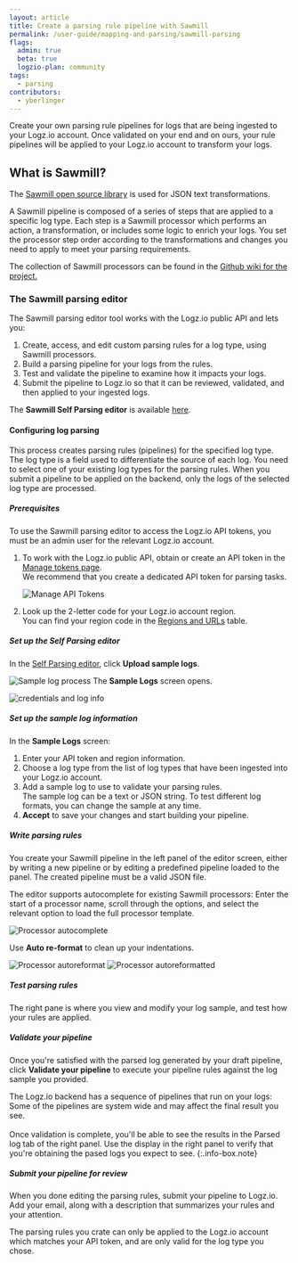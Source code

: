 ```yaml
---
layout: article
title: Create a parsing rule pipeline with Sawmill
permalink: /user-guide/mapping-and-parsing/sawmill-parsing
flags:
  admin: true
  beta: true
  logzio-plan: community
tags:
  - parsing
contributors:
  - yberlinger
---
```


Create your own parsing rule pipelines for logs that are being ingested to your Logz.io account. Once validated on your end and on ours, your rule pipelines will be applied to your Logz.io account to transform your logs. 

## What is Sawmill?

The [Sawmill open source library](https://github.com/logzio/sawmill) is used for JSON text transformations. 

A Sawmill pipeline is composed of a series of steps that are applied to a specific log type. Each step is a Sawmill processor which performs an action, a transformation, or includes some logic to enrich your logs. You set the processor step order according to the transformations and changes you need to apply to meet your parsing requirements.

The collection of Sawmill processors can be found in the [Github wiki for the project.](https://github.com/logzio/sawmill/wiki)  


### The Sawmill parsing editor

The Sawmill parsing editor tool works with the Logz.io public API and lets you: 

1. Create, access, and edit custom parsing rules for a log type, using Sawmill processors.
2. Build a parsing pipeline for your logs from the rules.
2. Test and validate the pipeline to examine how it impacts your logs.
3. Submit the pipeline to Logz.io so that it can be reviewed, validated, and then applied to your ingested logs.

The **Sawmill Self Parsing editor** is available [here](https://sawmill-logz.herokuapp.com/).

#### Configuring log parsing

This process creates parsing rules (pipelines) for the specified log type. The log type is a field used to differentiate the source of each log. You need to select one of your existing log types for the parsing rules. When you submit a pipeline to be applied on the backend, only the logs of the selected log type are processed.

<div class="tasklist">

##### Prerequisites

To use the Sawmill parsing editor to access the Logz.io API tokens, you must be an admin user for the relevant Logz.io account.

1. To work with the Logz.io public API, obtain or create an API token in the [Manage tokens page](https://app.logz.io/#/dashboard/settings/manage-tokens/api). <br>We recommend that you create a dedicated API token for parsing tasks. 
   
    ![Manage API Tokens](https://dytvr9ot2sszz.cloudfront.net/logz-docs/parsing-and-mapping/manage-api-tokens1.png)

2. Look up the 2-letter code for your Logz.io account region. <br>You can find your region code in the [Regions and URLs](https://docs.logz.io/user-guide/accounts/account-region.html#regions-and-urls) table.


##### Set up the Self Parsing editor

In the [Self Parsing editor]((https://sawmill-logz.herokuapp.com/)), click **Upload sample logs**.  

![Sample log process](https://dytvr9ot2sszz.cloudfront.net/logz-docs/parsing-and-mapping/start_upload.png)
The **Sample Logs** screen opens.

![credentials and log info](https://dytvr9ot2sszz.cloudfront.net/logz-docs/parsing-and-mapping/sample_logs.png)

##### Set up the sample log information

In the **Sample Logs** screen:

1. Enter your API token and region information. 
2. Choose a log type from the list of log types that have been ingested into your Logz.io account.
3. Add a sample log to use to validate your parsing rules. <br> The sample log can be a text or JSON string. To test different log formats, you can change the sample at any time.    
4. **Accept** to save your changes and start building your pipeline.

#####  Write parsing rules

You create your Sawmill pipeline in the left panel of the editor screen, either by writing a new pipeline or by editing a predefined pipeline loaded to the panel. The created pipeline must be a valid JSON file.

The editor supports autocomplete for existing Sawmill processors: Enter the start of a processor name, scroll through the options, and select the relevant option to load the full processor template.  

![Processor autocomplete](https://dytvr9ot2sszz.cloudfront.net/logz-docs/parsing-and-mapping/sawmill_autocomplete2.png)

Use **Auto re-format** to clean up your indentations. 

![Processor autoreformat](https://dytvr9ot2sszz.cloudfront.net/logz-docs/parsing-and-mapping/auto_reformat-before.png) ![Processor autoreformatted](https://dytvr9ot2sszz.cloudfront.net/logz-docs/parsing-and-mapping/auto_reformat-after.png)


##### Test parsing rules
The right pane is where you view and modify your log sample, and test how your rules are applied. 
<!-- screen image-->
   
##### Validate your pipeline

Once you're satisfied with the parsed log generated by your draft pipeline, click **Validate your pipeline** to execute your pipeline rules against the log sample you provided. 

<!-- info-box-start:info -->
The Logz.io backend has a sequence of pipelines that run on your logs: Some of the pipelines are system wide and may affect the final result you see. <br><br>  Once validation is complete, you'll  be able to see the results in the Parsed log tab of the right panel. Use the display in the right panel to verify that you're obtaining the pased logs you expect to see.
{:.info-box.note}
<!-- info-box-end -->

##### Submit your pipeline for review

When you done editing the parsing rules, submit your pipeline to Logz.io.
Add your email, along with a description that summarizes your rules and your attention. 

The parsing rules you crate can only be applied to the Logz.io account which matches your API token, and are only valid for the log type you chose. 